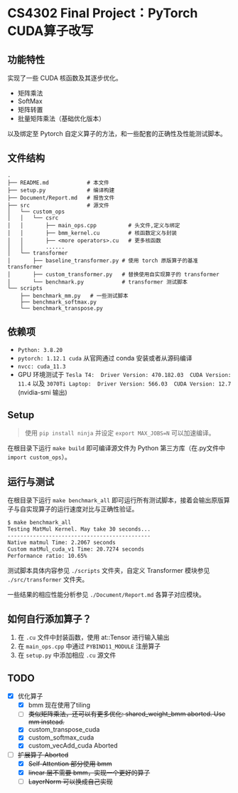 # CS4302 Final Project：PyTorch CUDA算子改写

## 功能特性

实现了一些 CUDA 核函数及其逐步优化。

- 矩阵乘法
- SoftMax
- 矩阵转置
- 批量矩阵乘法（基础优化版本）

以及绑定至 Pytorch 自定义算子的方法，和一些配套的正确性及性能测试脚本。

## 文件结构

```
.
├── README.md            # 本文件
├── setup.py             # 编译构建
├── Document/Report.md   # 报告文件
├── src                  # 源文件
│   └── custom_ops
│   │   └── csrc
│   │       ├── main_ops.cpp          # 头文件,定义与绑定
│   │       ├── bmm_kernel.cu         # 核函数定义与封装
│   │       ├── <more operators>.cu   # 更多核函数
│   │       ......
│   └── transformer
│       ├── baseline_transformer.py # 使用 torch 原版算子的基准 transformer
│       ├── custom_transformer.py   # 替换使用自实现算子的 transformer
│       └── benchmark.py            # transformer 测试脚本
└── scripts
    ├── benchmark_mm.py   # 一些测试脚本
    ├── benchmark_softmax.py
    └── benchmark_transpose.py
```

## 依赖项

- `Python: 3.8.20`
- `pytorch: 1.12.1 cuda` 从官网通过 conda 安装或者从源码编译 
- `nvcc: cuda_11.3`
- GPU 环境测试于 `Tesla T4:  Driver Version: 470.182.03  CUDA Version: 11.4`
  以及 `3070Ti Laptop:  Driver Version: 566.03  CUDA Version: 12.7` (nvidia-smi 输出)

## Setup

> 使用 `pip install ninja` 并设定 `export MAX_JOBS=N` 可以加速编译。

在根目录下运行 `make build` 即可编译源文件为 Python 第三方库（在.py文件中`import custom_ops`）。

## 运行与测试

在根目录下运行 `make benchmark_all` 即可运行所有测试脚本，接着会输出原版算子与自实现算子的运行速度对比与正确性验证。

```bash
$ make benchmark_all
Testing MatMul Kernel. May take 30 seconds...
---------------------------------------------
Native matmul Time: 2.2067 seconds
Custom matMul_cuda_v1 Time: 20.7274 seconds
Performance ratio: 10.65%
```

测试脚本具体内容参见 `./scripts` 文件夹，自定义 Transformer 模块参见 `./src/transformer` 文件夹。

一些结果的相应性能分析参见 `./Document/Report.md` 各算子对应模块。

## 如何自行添加算子？

1. 在 `.cu` 文件中封装函数，使用 at::Tensor 进行输入输出
2. 在 `main_ops.cpp` 中通过 `PYBIND11_MODULE` 注册算子
3. 在 `setup.py` 中添加相应 `.cu` 源文件

## TODO
- [x] 优化算子
    - [x] bmm 现在使用了tiling
    - [ ] ~~类似矩阵乘法，还可以有更多优化:  shared_weight_bmm aborted. Use mm instead.~~
    - [x] custom_transpose_cuda
    - [x] custom_softmax_cuda
    - [x] custom_vecAdd_cuda Aborted
- [ ] ~~扩展算子 Aborted~~
    - [x] ~~Self-Attention 部分使用 bmm~~
    - [x] ~~linear 层不需要 bmm，实现一个更好的算子~~
    - [ ] ~~LayerNorm 可以换成自己实现~~
